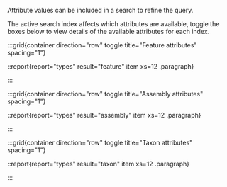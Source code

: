 Attribute values can be included in a search to refine the query.

The active search index affects which attributes are available, toggle the boxes below to view details of the available attributes for each index.

:::grid{container direction="row" toggle title="Feature attributes" spacing="1"}

::report{report="types" result="feature" item xs=12 .paragraph}

:::

:::grid{container direction="row" toggle title="Assembly attributes" spacing="1"}

::report{report="types" result="assembly" item xs=12 .paragraph}

:::

:::grid{container direction="row" toggle title="Taxon attributes" spacing="1"}

::report{report="types" result="taxon" item xs=12 .paragraph}

:::

